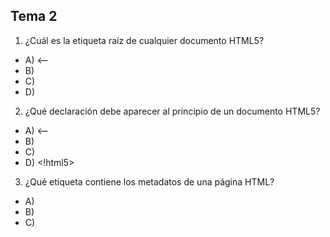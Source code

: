 ## Tema 2
1. ¿Cuál es la etiqueta raíz de cualquier documento HTML5?
- A) <head> <--
- B) <html> 
- C) <body>
- D) <doctype>

2. ¿Qué declaración debe aparecer al principio de un documento HTML5?
- A) <!doctype html> <--
- B) <html version="5">
- C) <?html?>
- D) <!html5>

3. ¿Qué etiqueta contiene los metadatos de una página HTML?
- A) <body>
- B) <footer>
- C) <script>
- D) <head> <--

4. ¿Cuál de estas etiquetas es semántica en HTML5?
- A) <div>
- B) <span>
- C) <section> <--
- D) <font>

5. ¿Qué etiqueta se usa para insertar una imagen en HTML?
- A) <pic>
- B) <img> <--
- C) <media>
- D) <image>

6. ¿Cuál de estos atributos es obligatorio en la etiqueta <img>?
- A) class
- B) src 
- C) title
- D) href <--

7. ¿Qué atributo permite añadir una descripción para imágenes (accesibilidad)?
- A) description <--
- B) tooltip
- C) alt 
- D) note

8. ¿Cuál es una etiqueta semántica que indica el encabezado de un sitio web?
- A) <div class="header">
- B) <head>
- C) <header> <--
- D) <top>

9. ¿Qué etiqueta semántica se usa para navegación?
- A) <section>
- B) <aside>
- C) <menu>
- D) <nav> <--

10.  ¿Qué selector CSS aplica un estilo a todos los párrafos de una página?
- A) #p {}
- B) p {} <--
- C) .p {} 
- D) paragraph {}

11.  ¿Qué propiedad CSS se usa para cambiar el color del texto?
- A) text-color <--
- B) font-color 
- C) color 
- D) text-style

12.  ¿Cómo se aplica un archivo CSS externo a un HTML?
- A) <style src="estilos.css">
- B) <script href="estilos.css">
- C) <link rel="stylesheet" href="estilos.css"> <--
- D) <css file="estilos.css">


13.  ¿Qué selector aplica estilos a un elemento con id="principal"?
- A) .principal
- B) principal {}
- C) #principal {} <--
- D) *principal {}

14.  ¿Qué símbolo se usa para seleccionar todos los elementos HTML?
- A) %
- B) _
- C) * <--
- D) .

15.  ¿Dónde es preferible colocar el enlace a un archivo CSS externo?
- A) Al final del <body>
- B) Dentro de cada <section>
- C) En el <head> <--
- D) En un archivo .js

16.  ¿Qué errores detecta el validador CSS de W3C?
- A) Sintaxis incorrecta <--
- B) Tamaño de imágenes
- C) Palabras mal escritas
- D) Código JavaScript


17.  ¿Qué etiqueta representa contenido lateral o complementario en HTML5?
- A) <aside> <--
- B) <complement>
- C) <secondary>
- D) <helper>

18.  ¿Cuál es la propiedad CSS para cambiar el tamaño del texto?
- A) text-size
- B) font-size <--
- C) letter-size
- D) size

19.  ¿Cuál es una buena práctica al escribir código HTML5?
- A) Usar etiquetas obsoletas
- B) No cerrar etiquetas
- C) Validar el código con herramientas como W3C <--
- D) Mezclar CSS y JavaScript en el body sin orden

RESPUESTAS:1a,2a,3d,4c,5b,6b,7c,8c,9d,10b,11c,12c,13c,14c,15c,16a,17a,18b,19c
## Tema 4
1. ¿Dónde se ejecuta el código JavaScript del lado cliente?
- A) En el servidor
- B) En el navegador del usuario
- C) En una base de datos
- D) En un archivo CSS

1. ¿Cuál es la forma correcta de declarar una variable en JavaScript moderno?
- A) var edad;
- B) int edad;
- C) declare edad;
- D) let edad; 

1. ¿Qué operador se usa para comparar igualdad estricta en JavaScript?
- A) ==
- B) !=
- C) === 
- D) equals()

1. ¿Cómo se accede a un elemento HTML con ID “miDiv” desde JavaScript?
- A) getDiv("miDiv")
- B) document.getElement("miDiv")
- C) document.getElementById("miDiv") 
- D) document.querySelectorAll("miDiv")

1. ¿Qué evento se dispara cuando se hace clic sobre un elemento?
- A) onhover
- B) onsubmit
- C) onclick 
- D) onchange

1. ¿Qué método se usa para asignar un evento en JavaScript sin HTML?
- A) addClass()
- B) addEventListener() 
- C) bind()
- D) trigger()

1.  ¿Qué función se usa para mostrar una ventana emergente sencilla?
- A) prompt()
- B) popup()
- C) alert() 
- D) display()

1.  ¿Cómo accedemos al valor de un campo de texto con ID “nombre”?
- A) document.getElementByName("nombre").value
- B) document.nombre.value
- C) document.getElementById("nombre").value 
- D) document.query("nombre")


9.  ¿Qué significa this dentro de un manejador de evento?
- A) Hace referencia a todo el documento
- B) Es el ID del evento
- C) Es el elemento que disparó el evento 
- D) Es el nombre del formulario


10.  ¿Cuál es una forma correcta de recorrer todos los elementos de un formulario?
- A) form.childNodes
- B) form.elements 
- C) form.fields
- ) document.fields


11.  ¿Qué función convierte texto en número entero en JavaScript?
- A) parseText()
- B) int()
- C) parseInt() 
- D) number()


12.  ¿Cuál de estos operadores es lógico y devuelve true si ambos operandos son verdaderos?
- A) && 
- B) ||
- C) !=
- D) ==

RESPUESTAS: 1b,2d,3c,4c,5c,6b,7c,8c,9c,10b,11c,12a
## Tema 5
1. ¿Qué significa DTD en XML?
- A) Document Type Directive
- B) Document Table Description
- C) Document Type Definition 
- D) Data Text Definition

1. ¿Cuál es el propósito principal de un DTD?
- A) Transformar XML en HTML
- B) Validar la estructura de un documento XML 
- C) Comprimir el XML
- D) Ejecutar consultas sobre XML

1. ¿Qué indica #PCDATA en un DTD?
- A) Un atributo obligatorio
- B) Un comentario en XML
- C) Un dato numérico
- D) Contenido textual del elemento 

1. ¿Qué extensión se suele usar para definir un DTD externo?
- A) .xml
- B) .txt
- C) .dtd 
- D) .xsd


5. ¿Qué declaración se usa en un XML para enlazar un DTD externo?
- A) <!XMLSchema>
- B) <?dtd href="doc.dtd"?>
- C) <!DOCTYPE nombre SYSTEM "doc.dtd"> 
- D) <!-- include doc.dtd -->

6. ¿Cuál es una limitación de DTD frente a XML Schema?
- A) No permite definir atributos
- B) No valida el orden de los elementos
- C) No permite tipos de datos complejos 
- D) Solo funciona en HTML


7. ¿Qué es XML Schema?
- A) Un formato de compresión
- B) Una hoja de estilo
- C) Una definición más avanzada de estructura XML 
- D) Un editor visual de XML

8. ¿Qué extensión suele tener un XML Schema?
- A) .dtd
- B) .xmls
- C) .xsd 
- D) .xslt

9. ¿Qué atributo se usa en un XML para vincular un XML Schema?
- A) schemaRef
- B) xsi:schemaLocation 
- C) xmlns:xsd
- D) doctype

10.  ¿Qué permite definir XML Schema y no DTD?
- A) Comentarios
- B) Atributos
- C) Tipos de datos como entero, booleano, etc. 
- D) Elementos anidados

11.  ¿Qué formato de datos utiliza una estructura basada en clave-valor?
- A) DTD
- B) HTML
- C) JSON 
- D) YAML

12.  ¿Cuál de estas estructuras JSON es válida?
- A) {nombre = "Juan"}
- B) [nombre: "Juan"]
- C) {"nombre": "Juan"} 
- D) "nombre": "Juan"

13.  ¿Qué tipo de lenguaje es JSON?
- A) De etiquetas
- B) De transformación
- C) De marcado estructurado
- D) De intercambio de datos 


14.  ¿Cuál es una ventaja de JSON frente a XML?
- A) Permite atributos
- B) Más ligero y legible 
- C) Soporta validación con DTD
- D) Puede ejecutar XQuery

15.  ¿Qué formato usa indentación para estructurar la información?
- A) XML
- B) JSON
- C) YAML 
- D) CSV

16.  ¿Cuál es una sintaxis válida en YAML?
- A) "nombre" => "Luis"
- B) nombre: Luis 
- C) <nombre> Luis </nombre>
- D) {nombre = "Luis"}


17.  ¿Qué característica tiene YAML frente a JSON?
- A) No admite listas
- B) Más compacto y legible 
- C) No tiene jerarquía
- D) Necesita etiquetas


18.  ¿Cuál de estas opciones puede validar documentos XML?
- A) YAML
- B) JSON
- C) XSD 
- D) CSV

19.  ¿Qué formato es mejor para representar configuraciones de aplicaciones?
- A) CSV
- B) YAML 
- C) SQL
- D) SVG

20.  ¿Cuál de los siguientes lenguajes NO es usado para definir estructuras de documentos?
- A) XSD
- B) DTD
- C) CSS 
- D) YAML

RESPUESTAS: 1c,2b,3d,4c,5c,6c,7c,8c,9b,10c,11c,12c,13d,14b,15c,16b,17b,18c,19b,20c
## Tema 7
1. ¿Cuál de las siguientes estructuras representa mejor una base de datos relacional?
- A) Jerarquía de etiquetas
- B) Árbol de nodos
- C) Tabla con filas y columnas 
- D) Colección de documentos

1. ¿Cuál es la principal ventaja de utilizar XML para el almacenamiento de información?
- A) Garantiza integridad referencial
- B) Requiere menos espacio que las bases relacionales
- C) Soporta datos jerárquicos y flexibles 
- D) Siempre es más rápido que una base relacional

1. ¿Qué lenguaje se utiliza para consultar datos en documentos XML?
- A) SQL
- B) JSONPath
- C) XSL
- D) XQuery 

1. ¿Qué característica distingue a una base de datos XML nativa?
- A) Convierte el XML a tablas automáticamente
- B) Almacena documentos XML sin modificar su estructura 
- C) Solo admite datos simples
- D) Requiere esquema relacional

1. ¿Qué componente se usa en XQuery para recorrer nodos en una secuencia?
- A) select
- B) loop
- C) for 
- D) goto

1. ¿Cuál es una ventaja del almacenamiento XML frente al relacional?
- A) Mejor rendimiento con grandes volúmenes
- B) Permite relaciones entre tablas
- C) Flexibilidad estructural 
- D) Tiene índices automáticos

1. ¿Cuál de estos es un ejemplo de base de datos XML nativa?
- A) MySQL
- B) PostgreSQL
- C) eXist-db 
- D) SQLite

1.  ¿Qué expresión XQuery permite obtener libros con precio mayor de 20?
- A) where libro.precio > 20
- B) doc("libros.xml") > 20
- C) for $l in doc("libros.xml")//libro where $l/precio > 20 return $l 
- D) select libro where precio > 20

1.  ¿Cuál es el formato correcto para definir un elemento simple en DTD?
- A) <!ELEMENT autor {string}>
- B) <!ELEMENT autor (#PCDATA)> 
- C) <autor: string>
- D) @autor = texto

1.   ¿Qué lenguaje permite transformar XML a HTML o a otro XML?
- A) JSON
- B) SQL
- C) XSLT 
- D) CSS

1.   ¿Qué tipo de estructura interna tienen las bases XML nativas?
- A) Matriz bidimensional
- B) Árbol de nodos 
- C) Lista secuencial
- D) Grafo relacional

1.   ¿Qué comando de XQuery permite ordenar resultados?
- A) group by
- B) sort
- C) order by 
- D) arrange

1.    ¿Qué lenguaje permite validar la estructura de un XML?
- A) JSON
- B) XSD 
- C) HTML
- D) CSS

1.    ¿Cuál es el rol del atributo ID en un DTD?
- A) Definir que un elemento es un comentario
- B) Indicar la ruta XPath
- C) Establecer un valor único en todo el documento
- D) Formatear el texto

1.    ¿Qué hace el siguiente fragmento XQuery?
´´´xquery
for $x in doc("cursos.xml")//curso
return $x/nombre
´´´
- A) Muestra solo los cursos con duración superior a 50
- B) Devuelve todos los nombres de cursos 
- C) Filtra por profesor
- D) Suma las duraciones

1.     ¿Qué diferencia principal tiene una base XML nativa frente a una relacional?
- A) Solo almacena texto
- B) No admite consultas
- C) Mantiene la estructura jerárquica del documento 
- D) No soporta múltiples documentos

RESPUESTAS: 1c,2c,3d,4b,5c,6c,7c,8c,9b,10,c,11b,12c,13b,14c,15b,16c.

